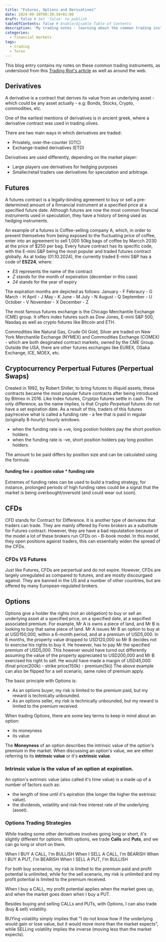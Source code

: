 ```yaml
---
title: "Futures, Options and Derivatives"
date: 2024-09-30T00:39:59+01:00
draft: false # Set 'false' to publish
tableOfContents: false # Enable/disable Table of Contents
description: 'My trading notes - learning about the common trading instruments'
categories:
  - financial markets
tags:
  - trading
  - forex
---
```


This blog entry contains my notes on these common trading instruments, as understood from this [Trading Riot's article](https://tradingriot.com/futures-options-and-derivatives) as well as around the web.

## Derivatives
A derivative is a contract that derives its value from an underlying asset -  which could be any asset actually - e.g: Bonds, Stocks, Crypto, commodities, etc.

One of the earliest mentions of derivatives is in ancient greek, where a derivative contract was used in trading olives.

There are two main ways in which derivatives are traded:
- Privately, over-the-counter (OTC)
- Exchange-traded derivatives (ETD)

Derivatives are used differently, depending on the market player:
- Large players use derivatives for hedging purposes
- Smaller/retail traders use derivatives for speculation and arbitrage.


## Futures
A futures contract is a legally-binding agreement to buy or sell a pre-determined amount of a  finnancial instrument at a specified price at a specified future date.
Although futures are now the most common financial instruments used in speculation, they have a history of being used as hedging instruments.

An example of a futures is Coffee-selling company A, which, in order to prevent themselves from being exposed to the fluctuating price of coffee, enter into an agreement to sell 1,000 50kg bags of coffee by Marcch 2030 at the price of $250 per bag.
Every future contract has its specific code, with the E-mini S&P being the most popular and traded futures contract globally. As at today (01.10.2024), the currently traded E-mini S&P has a code of **ESZ24**, where:
- *ES* represents the name of the contract
- *Z* stands for the month of expeiration (december in this case)
- *24* stands for the year of expiry

The expiration months are depicted as follows:
January   - F
Febraury  - G
March     - H
April     - J
May       - K
June      - M
July      - N
August    - Q
September - U
October   - V
November  - X
December  - Z

The most famous futures exchange is the Chicago Merchantile Exchange (CME) group. It offers index futures such as Dow Jones, E-mini S&P 500, Nasdaq as well as crypto futures like Bitcoin and ETH.

Commodities like Natural Gas, Crude Oil Gold, Silver are traded on New York Merchantile Exchange (NYMEX) and Commodities Exchange (COMEX) - which are both desginated contract markets, owned by the CME Group.
Outside the USA, there are other futures exchanges like EUREX, OSaka Exchange, ICE, MOEX, etc.


## Cryptocurrency Perpertual Futures (Perpertual Swaps)
Created in 1992, by Robert Shiller, to bring futures to illiquid assets, these contracts became the most popular future contracts after being introduced by Bitmex in 2016.
Like Index futures, Cryptpo futures settle in cash. The only difference, as the name implies, is that Crypto *Perpetual* futures do not have a set expiration date. As a result of this, traders of this futures pay/receive what is called a funding rate -  a fee that is paid in regular (originally 8-hourly) hourly windows.
- when the funding rate is +ve, long postion holders pay the short position holders.
- when the funding rate is -ve, short position holders pay long position holders.

The amount to be paid differs by position size and can be calculated using the formula:
#### funding fee =  position value * funding rate

Extremes of funding rates can be used to build a trading strategy, for instance, prolonged periods of high funding rates could be a signal that the market is being overbought/oversold (and could wear out soon).


## CFDs
CFD stands for Contract for Difference. It is another type of derivates that traders can trade. They are mainly offered by Forex brokers as a substitute for Futures contract. However, they are have a bad reputatation because of the model a lot of these brokers run CFDs on -  B-book model. In this model, they open positions against traders, this can essentially widen the spread of the CFDs.

### CFDs VS Futures
Just like Futures, CFDs are perpertual and do not expire. However, CFDs are largely unregulated as compared to futures, and are mostly discourgaed against. They are banned in the US and a number of other countries, but are offered by many European-regulated brokers.


## Options
Options give a holder the rights (not an obligation) to buy or sell an underlying asset at a specified price, on a specified date, at a sepcified associated premium.
For example, Mr A is owns a piece of land, and Mr B is looking to buy that same piece of land. Mr A issues Mr B an option to buy at at USD150,000, within a 6-month period, and at a premium of USD5,000.
In 6 months, the property value dropped to USD120,000 so Mr B  decides not to exercise his rights to buy it. He however, has to pay Mr the specified premium of USD5,000.
This however would have turnd out differently assuming the value of the property appreciated to USD200,000 and Mr B exercised his right to sell. He would have made a margin of USD45,000: (final price(200k) - strike price(150k) - premium(5k))
The above example can also be flipped for a sell scenario, same rules of premium apply.

The basic principle with Options is:
- As an options buyer, my risk is limited to the premium paid, but my reward is technically unbounded.
- As an options seller, my risk is technically unbounded, but my reward is limited to the premium received.

When trading Options, there are some key terms to keep in mind about an option:
- its moneyness
- its value

The **Moneyness** of an option describes the intrinsic value of the option's premium in the market.
When discussing an option's value, we are either referring to its **intrinsic value** or it's **extrinsic value**.


### Intrinsic value is the value of an option at expiration. 
An option's extrinsic value (also called it's time value) is a made up of a number of factors such as:
- the length of time until it's epiration (the longer the higher the extrinsic value).
- the dividends, volatility and risk-free interest rate of the underlying (asset).

### Options Trading Strategies
While trading some other derivatives involves going long or short, it's slightly different for options. With options, we trade **Calls** and **Puts**, and we can go long or short on them.

When I BUY A CALL, I'm BULLISH
When I SELL A CALL, I'm BEARISH
When I BUY A PUT, I'm BEARISH
When I SELL A PUT, I'm BULLISH

For both buy scenarios, my risk is limited to the premium paid and profit potential is unlimited, while for the sell scenario, my risk is unlimited and my profit potential is limited to the premium received.

When I buy a CALL, my profit potential applies when the market goes up, and when the market goes down when I buy a PUT.

Besides buying and selling CALLs and PUTs, with Options, I can also trade (buy & sell) volatility.

BUYing volatility simply implies that "I do not know how if the underlying would gain or lose value, but it would move more than the market expects", while SELLing volatility implies the inverse (moving less than the market expects).


